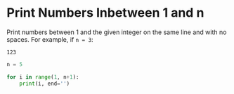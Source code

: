 # Print Numbers Inbetween 1 and n

Print numbers between 1 and the given integer on the same line and with no spaces. For example, if `n = 3`:

`123`

```python
n = 5

for i in range(1, n+1):
    print(i, end='')
```
